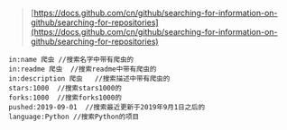 > [https://docs.github.com/cn/github/searching-for-information-on-github/searching-for-repositories](https://docs.github.com/cn/github/searching-for-information-on-github/searching-for-repositories)

```text
in:name 爬虫 //搜索名字中带有爬虫的
in:readme 爬虫  //搜索readme中带有爬虫的
in:description 爬虫	//搜索描述中带有爬虫的
stars:1000  //搜索stars1000的
forks:1000  //搜索forks1000的
pushed:2019-09-01  //搜索最近更新于2019年9月1日之后的
language:Python	//搜索Python的项目
```